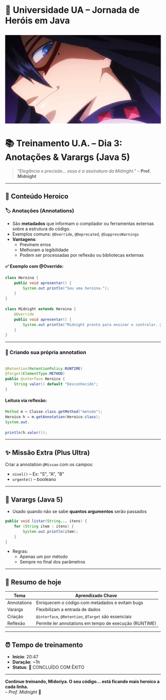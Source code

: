 # 🦸 Universidade UA – Jornada de Heróis em Java

![Midnight](./assets/img/prof.midnight.png)
---

# 📚 Treinamento U.A. – Dia 3: Anotações & Varargs (Java 5)

> _“Elegância e precisão… essa é a assinatura da Midnight.”_ – **Prof. Midnight**

---

## 📝 Conteúdo Heroico

### 🏷️ Anotações (Annotations)

- São **metadados** que informam o compilador ou ferramentas externas sobre a estrutura do código.
- Exemplos comuns: `@Override`, `@Deprecated`, `@SuppressWarnings`
- **Vantagens**:
    - Previnem erros
    - Melhoram a legibilidade
    - Podem ser processadas por reflexão ou bibliotecas externas

#### ✅ Exemplo com @Override:

```java
class Heroina {
    public void apresentar() {
        System.out.println("Sou uma heroína.");
    }
}

class Midnight extends Heroina {
    @Override
    public void apresentar() {
        System.out.println("Midnight pronta para ensinar e controlar. 💋");
    }
}
```

---

### 🧪 Criando sua própria annotation

```java

@Retention(RetentionPolicy.RUNTIME)
@Target(ElementType.METHOD)
public @interface Heroico {
    String valor() default "Desconhecido";
}
```

#### Leitura via reflexão:

```java
Method m = Classe.class.getMethod("metodo");
Heroico h = m.getAnnotation(Heroico.class);
System.out.

println(h.valor());
```

---

## ✨ Missão Extra (Plus Ultra)

Criar a annotation `@Missao` com os campos:

- `nivel()` – Ex: "S", "A", "B"
- `urgente()` – booleano

---

## 🧩 Varargs (Java 5)

- Usado quando não se sabe **quantos argumentos** serão passados

```java
public void listar(String... itens) {
    for (String item : itens) {
        System.out.println(item);
    }
}
```

- Regras:
    - Apenas um por método
    - Sempre no final dos parâmetros

---

## 💬 Resumo de hoje

| Tema        | Aprendizado Chave                                      |
|-------------|--------------------------------------------------------|
| Annotations | Enriquecem o código com metadados e evitam bugs        |
| Varargs     | Flexibilizam a entrada de dados                        |
| Criação     | `@interface`, `@Retention`, `@Target` são essenciais   |
| Reflexão    | Permite ler annotations em tempo de execução (RUNTIME) |

---

## ⏰ Tempo de treinamento

- **Início**: 20:47
- **Duração**: ~1h
- **Status**: 💯 CONCLUÍDO COM ÊXITO

---

**Continue treinando, Midoriya. O seu código… está ficando mais heroico a cada linha.**  
– *Prof. Midnight* 💋
